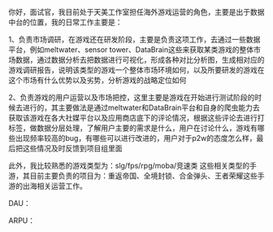 你好，面试官，我目前处于天美工作室担任海外游戏运营的角色，主要是出于数据中台的位置，我的日常工作主要是：

1、负责市场调研，在游戏还在研发阶段，主要是负责这项工作，去通过一些数据平台，例如meltwater、sensor tower、DataBrain这些来获取某类游戏的整体市场数据，通过数据分析去把数据进行可视化，形成各种对比分析图，生成相对应的游戏调研报告，说明该类型的游戏一个整体市场环境如何，以及所要研发的游戏在这个市场有什么优势以及劣势，分析游戏的战略定位如何

2、负责游戏的用户运营以及市场把控，这里主要是游戏在开始进行测试阶段的时候去进行的，其主要做法是通过meltwater和DataBrain平台和自身的爬虫能力去获取该游戏在各大社媒平台以及应用商店底下的评论情况，根据这些评论去进行打标签，做数据分层处理，了解用户主要的需求是什么，用户在讨论什么，游戏有哪些出现频率较高的bug，有哪些可以进行改进的，用户对于p2w的态度怎么样，最后把这些情况及时反馈到项目组里面

此外，我比较熟悉的游戏类型为：slg/fps/rpg/moba/竞速类 这些相关类型的手游，其目前主要负责的项目为：重返帝国、全境封锁、合金弹头、王者荣耀这些手游的出海相关运营工作。





DAU：

ARPU：